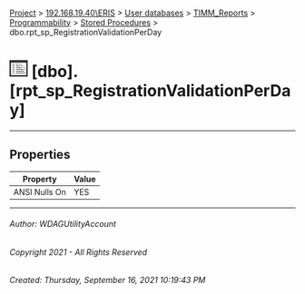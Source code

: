 #### 

[Project](../../../../../index.md) > [192.168.19.40\\ERIS](../../../../index.md) > [User databases](../../../index.md) > [TIMM_Reports](../../index.md) > [Programmability](../index.md) > [Stored Procedures](Stored_Procedures.md) > dbo.rpt_sp_RegistrationValidationPerDay

# ![Stored Procedures](../../../../../Images/StoredProcedure32.png) [dbo].[rpt_sp_RegistrationValidationPerDay]

---

## <a name="#properties"></a>Properties

| Property | Value |
|---|---|
| ANSI Nulls On | YES |


---

###### Author:  WDAGUtilityAccount

###### Copyright 2021 - All Rights Reserved

###### Created: Thursday, September 16, 2021 10:19:43 PM

